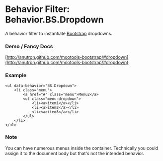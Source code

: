 Behavior Filter: Behavior.BS.Dropdown
===================================

A behavior filter to instantiate [Bootstrap](http://twitter.github.com/bootstrap/#navigation) dropdowns.

### Demo / Fancy Docs

[http://anutron.github.com/mootools-bootstrap/#dropdown](http://anutron.github.com/mootools-bootstrap/#dropdown)

### Example

	<ul data-behavior="BS.Dropdown">
		<li class="menu">
			<a href="#" class="menu">Menu2</a>
			<ul class="menu-dropdown">
				<li><a>item1</a></li>
				<li><a>item2</a></li>
				<li><a>item3</a></li>
			</ul>
		</li>
	</ul>

### Note

You can have numerous menus inside the container. Technically you could assign it to the document body but that's not the intended behavior.